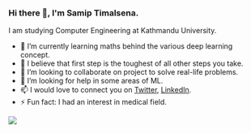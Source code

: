 ### Hi there 👋, I'm Samip Timalsena.


I am  studying Computer Engineering at Kathmandu University.

- 🌱 I’m currently learning maths behind the various deep learning concept.
- 🔭 I believe that first step is the toughest of all other steps you take.
- 👯 I’m looking to collaborate on project to solve real-life problems.
- 🤔 I’m looking for help in some areas of ML.
- 📫 I would love to connect you on [Twitter](https://twitter.com/samip_timalsena), [LinkedIn](https://www.linkedin.com/in/samip-timalsena-b9a21a1ab/).
- ⚡ Fun fact: I had an interest in medical field. 


![](http://hits.dwyl.com/samiptimalsena/samiptimalsena.svg)
